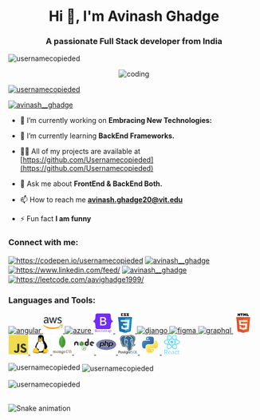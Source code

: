 
<h1 align="center">Hi 👋, I'm Avinash Ghadge</h1>
<h3 align="center">A passionate Full Stack developer from India</h3>

<p align="left"> <img src="https://komarev.com/ghpvc/?username=usernamecopieded&label=Profile%20views&color=0e75b6&style=flat" alt="usernamecopieded" /> </p>

<div align="center">
  <img align="#" alt="coding" width="500" src="https://cdn.dribbble.com/users/1162077/screenshots/3848914/programmer.gif">
</div>





<p align="left"> <a href="https://github.com/ryo-ma/github-profile-trophy"><img src="https://github-profile-trophy.vercel.app/?username=usernamecopieded" alt="usernamecopieded" /></a> </p>

<p align="left"> <a href="https://twitter.com/avinash__ghadge" target="blank"><img src="https://img.shields.io/twitter/follow/avinash__ghadge?logo=twitter&style=for-the-badge" alt="avinash__ghadge" /></a> </p>

- 🔭 I’m currently working on **Embracing New Technologies:**

- 🌱 I’m currently learning **BackEnd Frameworks.**

- 👨‍💻 All of my projects are available at [https://github.com/Usernamecopieded](https://github.com/Usernamecopieded)

- 💬 Ask me about **FrontEnd & BackEnd Both.**

- 📫 How to reach me **avinash.ghadge20@vit.edu**

- ⚡ Fun fact **I am funny**

<h3 align="left">Connect with me:</h3>
<p align="left">
<a href="https://codepen.io/https://codepen.io/usernamecopieded" target="blank"><img align="center" src="https://raw.githubusercontent.com/rahuldkjain/github-profile-readme-generator/master/src/images/icons/Social/codepen.svg" alt="https://codepen.io/usernamecopieded" height="30" width="40" /></a>
<a href="https://twitter.com/avinash__ghadge" target="blank"><img align="center" src="https://raw.githubusercontent.com/rahuldkjain/github-profile-readme-generator/master/src/images/icons/Social/twitter.svg" alt="avinash__ghadge" height="30" width="40" /></a>
<a href="https://linkedin.com/in/https://www.linkedin.com/feed/" target="blank"><img align="center" src="https://raw.githubusercontent.com/rahuldkjain/github-profile-readme-generator/master/src/images/icons/Social/linked-in-alt.svg" alt="https://www.linkedin.com/feed/" height="30" width="40" /></a>
<a href="https://instagram.com/avinash__ghadge" target="blank"><img align="center" src="https://raw.githubusercontent.com/rahuldkjain/github-profile-readme-generator/master/src/images/icons/Social/instagram.svg" alt="avinash__ghadge" height="30" width="40" /></a>
<a href="https://www.leetcode.com/https://leetcode.com/aavighadge1999/" target="blank"><img align="center" src="https://raw.githubusercontent.com/rahuldkjain/github-profile-readme-generator/master/src/images/icons/Social/leet-code.svg" alt="https://leetcode.com/aavighadge1999/" height="30" width="40" /></a>
</p>

<h3 align="left">Languages and Tools:</h3>
<p align="left"> <a href="https://angular.io" target="_blank" rel="noreferrer"> <img src="https://angular.io/assets/images/logos/angular/angular.svg" alt="angular" width="40" height="40"/> </a> <a href="https://aws.amazon.com" target="_blank" rel="noreferrer"> <img src="https://raw.githubusercontent.com/devicons/devicon/master/icons/amazonwebservices/amazonwebservices-original-wordmark.svg" alt="aws" width="40" height="40"/> </a> <a href="https://azure.microsoft.com/en-in/" target="_blank" rel="noreferrer"> <img src="https://www.vectorlogo.zone/logos/microsoft_azure/microsoft_azure-icon.svg" alt="azure" width="40" height="40"/> </a> <a href="https://getbootstrap.com" target="_blank" rel="noreferrer"> <img src="https://raw.githubusercontent.com/devicons/devicon/master/icons/bootstrap/bootstrap-plain-wordmark.svg" alt="bootstrap" width="40" height="40"/> </a> <a href="https://www.w3schools.com/css/" target="_blank" rel="noreferrer"> <img src="https://raw.githubusercontent.com/devicons/devicon/master/icons/css3/css3-original-wordmark.svg" alt="css3" width="40" height="40"/> </a> <a href="https://www.djangoproject.com/" target="_blank" rel="noreferrer"> <img src="https://cdn.worldvectorlogo.com/logos/django.svg" alt="django" width="40" height="40"/> </a> <a href="https://www.figma.com/" target="_blank" rel="noreferrer"> <img src="https://www.vectorlogo.zone/logos/figma/figma-icon.svg" alt="figma" width="40" height="40"/> </a> <a href="https://graphql.org" target="_blank" rel="noreferrer"> <img src="https://www.vectorlogo.zone/logos/graphql/graphql-icon.svg" alt="graphql" width="40" height="40"/> </a> <a href="https://www.w3.org/html/" target="_blank" rel="noreferrer"> <img src="https://raw.githubusercontent.com/devicons/devicon/master/icons/html5/html5-original-wordmark.svg" alt="html5" width="40" height="40"/> </a> <a href="https://developer.mozilla.org/en-US/docs/Web/JavaScript" target="_blank" rel="noreferrer"> <img src="https://raw.githubusercontent.com/devicons/devicon/master/icons/javascript/javascript-original.svg" alt="javascript" width="40" height="40"/> </a> <a href="https://www.linux.org/" target="_blank" rel="noreferrer"> <img src="https://raw.githubusercontent.com/devicons/devicon/master/icons/linux/linux-original.svg" alt="linux" width="40" height="40"/> </a> <a href="https://www.mongodb.com/" target="_blank" rel="noreferrer"> <img src="https://raw.githubusercontent.com/devicons/devicon/master/icons/mongodb/mongodb-original-wordmark.svg" alt="mongodb" width="40" height="40"/> </a> <a href="https://nodejs.org" target="_blank" rel="noreferrer"> <img src="https://raw.githubusercontent.com/devicons/devicon/master/icons/nodejs/nodejs-original-wordmark.svg" alt="nodejs" width="40" height="40"/> </a> <a href="https://www.php.net" target="_blank" rel="noreferrer"> <img src="https://raw.githubusercontent.com/devicons/devicon/master/icons/php/php-original.svg" alt="php" width="40" height="40"/> </a> <a href="https://www.postgresql.org" target="_blank" rel="noreferrer"> <img src="https://raw.githubusercontent.com/devicons/devicon/master/icons/postgresql/postgresql-original-wordmark.svg" alt="postgresql" width="40" height="40"/> </a> <a href="https://www.python.org" target="_blank" rel="noreferrer"> <img src="https://raw.githubusercontent.com/devicons/devicon/master/icons/python/python-original.svg" alt="python" width="40" height="40"/> </a> <a href="https://reactjs.org/" target="_blank" rel="noreferrer"> <img src="https://raw.githubusercontent.com/devicons/devicon/master/icons/react/react-original-wordmark.svg" alt="react" width="40" height="40"/> </a> </p>

<p><img align="left" src="https://github-readme-stats.vercel.app/api/top-langs?username=usernamecopieded&show_icons=true&locale=en&layout=compact" alt="usernamecopieded" /></p>

<p>&nbsp;<img align="center" src="https://github-readme-stats.vercel.app/api?username=usernamecopieded&show_icons=true&locale=en" alt="usernamecopieded" /></p>

<p><img align="center" src="https://github-readme-streak-stats.herokuapp.com/?user=usernamecopieded&" alt="usernamecopieded" /></p>

<br clear="both">

<img src="https://raw.githubusercontent.com/Usernamecopieded/Usernamecopieded/output/snake.svg" alt="Snake animation" />

###



